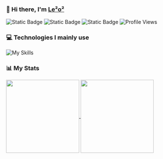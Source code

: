 ### 👋 Hi there, I'm [Le²o²](https://leeoo.me)
![Static Badge](https://img.shields.io/badge/👨🏻‍💻%20Full%20Stack-blue?style=for-the-badge)
![Static Badge](https://img.shields.io/badge/🐱%20Pet%20poop%20cleaner-yellow?style=for-the-badge)
![Static Badge](https://img.shields.io/badge/🚴🏻%20Velo%20Lover-orange?style=for-the-badge)
![Profile Views](https://komarev.com/ghpvc/?username=nomango&style=for-the-badge&abbreviated=true&color=brightgreen)

### 💻 Technologies I mainly use

![My Skills](https://skillicons.dev/icons?i=go,ts,cpp,py,nuxtjs,nextjs,astro,kubernetes,terraform,docker,postgres,mongodb,redis,elasticsearch&perline=7)

### 📊 My Stats

<a href="https://github.com/anuraghazra/github-readme-stats">
  <img height=200 align="center" src="https://github-readme-stats.vercel.app/api?username=Nomango&show_icons=true&include_all_commits=true&theme=default&custom_title=Github%20Stats" />
</a>
<a href="https://wakatime.com/@nom">
  <img height=200 align="center" src="https://github-readme-stats.vercel.app/api/wakatime?username=nom&layout=compact&langs_count=8" />
</a>
